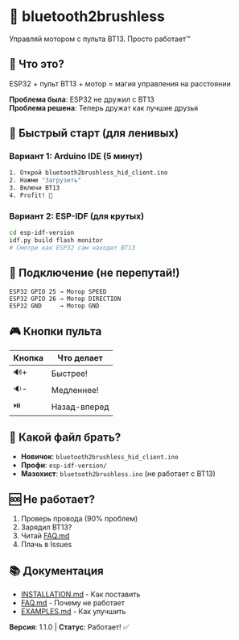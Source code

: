 # 🚗 bluetooth2brushless

Управляй мотором с пульта BT13. Просто работает™

## 🤔 Что это?

ESP32 + пульт BT13 + мотор = магия управления на расстоянии

**Проблема была**: ESP32 не дружил с BT13  
**Проблема решена**: Теперь дружат как лучшие друзья

## 🚀 Быстрый старт (для ленивых)

### Вариант 1: Arduino IDE (5 минут)
```bash
1. Открой bluetooth2brushless_hid_client.ino
2. Нажми "Загрузить" 
3. Включи BT13
4. Profit! 🎉
```

### Вариант 2: ESP-IDF (для крутых)
```bash
cd esp-idf-version
idf.py build flash monitor
# Смотри как ESP32 сам находит BT13
```

## 🔌 Подключение (не перепутай!)

```
ESP32 GPIO 25 → Мотор SPEED
ESP32 GPIO 26 → Мотор DIRECTION  
ESP32 GND     → Мотор GND
```

## 🎮 Кнопки пульта

| Кнопка | Что делает |
|--------|------------|
| 🔊+ | Быстрее! |
| 🔉- | Медленнее! |
| ⏯️ | Назад-вперед |

## 📁 Какой файл брать?

- **Новичок**: `bluetooth2brushless_hid_client.ino`
- **Профи**: `esp-idf-version/`
- **Мазохист**: `bluetooth2brushless.ino` (не работает с BT13)

## 🆘 Не работает?

1. Проверь провода (90% проблем)
2. Зарядил BT13? 
3. Читай [FAQ.md](FAQ.md)
4. Плачь в Issues

## 📚 Документация

- [INSTALLATION.md](INSTALLATION.md) - Как поставить
- [FAQ.md](FAQ.md) - Почему не работает
- [EXAMPLES.md](EXAMPLES.md) - Как улучшить

**Версия**: 1.1.0 | **Статус**: Работает! ✅
